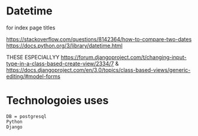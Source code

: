 # Datetime
for index page titles

https://stackoverflow.com/questions/8142364/how-to-compare-two-dates
https://docs.python.org/3/library/datetime.html

THESE ESPECIALLYY 
https://forum.djangoproject.com/t/changing-input-type-in-a-class-based-create-view/2334/7
& https://docs.djangoproject.com/en/3.0/topics/class-based-views/generic-editing/#model-forms



# Technologoies uses

    DB = postgresql
    Python
    Django